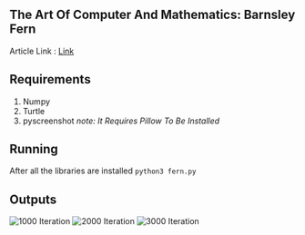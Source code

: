 
## The Art Of Computer And Mathematics: Barnsley Fern
Article Link : [Link]('')

## Requirements
1. Numpy
2. Turtle 
3. pyscreenshot 
_note: It Requires Pillow To Be Installed_

## Running
After all the libraries are installed
``python3 fern.py``

## Outputs
![1000 Iteration]('https://github.com/dcostersabin/barnsley-fern/blob/main/iteration1000.png')
![2000 Iteration]('https://github.com/dcostersabin/barnsley-fern/blob/main/iteration2000.png')
![3000 Iteration]('https://github.com/dcostersabin/barnsley-fern/blob/main/iteration3000.png')


